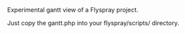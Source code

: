 Experimental gantt view of a Flyspray project.

Just copy the gantt.php into your flyspray/scripts/ directory.
